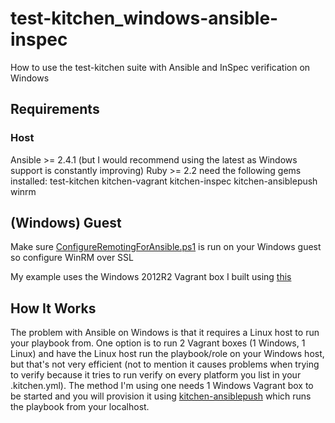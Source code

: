 # test-kitchen_windows-ansible-inspec
How to use the test-kitchen suite with Ansible and InSpec verification on Windows

## Requirements

### Host
 Ansible >= 2.4.1 (but I would recommend using the latest as Windows support is constantly improving)
 Ruby >= 2.2
need the following gems installed:
 test-kitchen
 kitchen-vagrant
 kitchen-inspec
 kitchen-ansiblepush
 winrm

## (Windows) Guest
Make sure [ConfigureRemotingForAnsible.ps1](https://github.com/ansible/ansible/blob/devel/examples/scripts/ConfigureRemotingForAnsible.ps1) is run on your Windows guest so configure WinRM over SSL

My example uses the Windows 2012R2 Vagrant box I built using [this](https://github.com/Neutrollized/packer-windows)

## How It Works

The problem with Ansible on Windows is that it requires a Linux host to run your playbook from.  One option is to run 2 Vagrant boxes (1 Windows, 1 Linux) and have the Linux host run the playbook/role on your Windows host, but that's not very efficient (not to mention it causes problems when trying to verify because it tries to run verify on every platform you list in your .kitchen.yml).  The method I'm using one needs 1 Windows Vagrant box to be started and you will provision it using [kitchen-ansiblepush](https://github.com/ahelal/kitchen-ansiblepush) which runs the playbook from your localhost.
